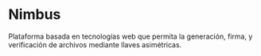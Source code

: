 # Nimbus
Plataforma basada en tecnologías web que permita la generación, firma, y verificación de archivos mediante llaves asimétricas.
